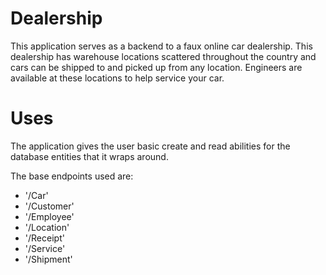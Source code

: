 # Dealership
This application serves as a backend to a faux online car dealership. 
This dealership has warehouse locations scattered throughout the country and cars can be shipped to and picked up from any location.
Engineers are available at these locations to help service your car.

# Uses
The application gives the user basic create and read abilities for the database entities that it wraps around.

The base endpoints used are:
* '/Car'
* '/Customer'
* '/Employee'
* '/Location'
* '/Receipt'
* '/Service'
* '/Shipment'